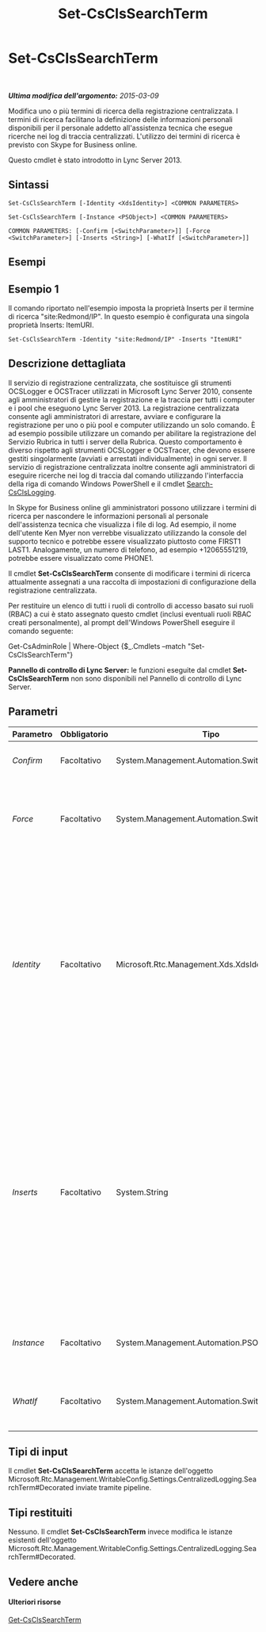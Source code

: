﻿---
title: Set-CsClsSearchTerm
TOCTitle: Set-CsClsSearchTerm
ms:assetid: 57ccaf25-31ab-4059-8dc4-144f29f3af68
ms:mtpsurl: https://technet.microsoft.com/it-it/library/JJ204911(v=OCS.15)
ms:contentKeyID: 49300596
ms.date: 08/24/2015
mtps_version: v=OCS.15
ms.translationtype: HT
---

# Set-CsClsSearchTerm

 

_**Ultima modifica dell'argomento:** 2015-03-09_

Modifica uno o più termini di ricerca della registrazione centralizzata. I termini di ricerca facilitano la definizione delle informazioni personali disponibili per il personale addetto all'assistenza tecnica che esegue ricerche nei log di traccia centralizzati. L'utilizzo dei termini di ricerca è previsto con Skype for Business online.

Questo cmdlet è stato introdotto in Lync Server 2013.

## Sintassi

    Set-CsClsSearchTerm [-Identity <XdsIdentity>] <COMMON PARAMETERS>

    Set-CsClsSearchTerm [-Instance <PSObject>] <COMMON PARAMETERS>

    COMMON PARAMETERS: [-Confirm [<SwitchParameter>]] [-Force <SwitchParameter>] [-Inserts <String>] [-WhatIf [<SwitchParameter>]]

## Esempi

## Esempio 1

Il comando riportato nell'esempio imposta la proprietà Inserts per il termine di ricerca "site:Redmond/IP". In questo esempio è configurata una singola proprietà Inserts: ItemURI.

    Set-CsClsSearchTerm -Identity "site:Redmond/IP" -Inserts "ItemURI"

## Descrizione dettagliata

Il servizio di registrazione centralizzata, che sostituisce gli strumenti OCSLogger e OCSTracer utilizzati in Microsoft Lync Server 2010, consente agli amministratori di gestire la registrazione e la traccia per tutti i computer e i pool che eseguono Lync Server 2013. La registrazione centralizzata consente agli amministratori di arrestare, avviare e configurare la registrazione per uno o più pool e computer utilizzando un solo comando. È ad esempio possibile utilizzare un comando per abilitare la registrazione del Servizio Rubrica in tutti i server della Rubrica. Questo comportamento è diverso rispetto agli strumenti OCSLogger e OCSTracer, che devono essere gestiti singolarmente (avviati e arrestati individualmente) in ogni server. Il servizio di registrazione centralizzata inoltre consente agli amministratori di eseguire ricerche nei log di traccia dal comando utilizzando l'interfaccia della riga di comando Windows PowerShell e il cmdlet [Search-CsClsLogging](search-csclslogging.md).

In Skype for Business online gli amministratori possono utilizzare i termini di ricerca per nascondere le informazioni personali al personale dell'assistenza tecnica che visualizza i file di log. Ad esempio, il nome dell'utente Ken Myer non verrebbe visualizzato utilizzando la console del supporto tecnico e potrebbe essere visualizzato piuttosto come FIRST1 LAST1. Analogamente, un numero di telefono, ad esempio +12065551219, potrebbe essere visualizzato come PHONE1.

Il cmdlet **Set-CsClsSearchTerm** consente di modificare i termini di ricerca attualmente assegnati a una raccolta di impostazioni di configurazione della registrazione centralizzata.

Per restituire un elenco di tutti i ruoli di controllo di accesso basato sui ruoli (RBAC) a cui è stato assegnato questo cmdlet (inclusi eventuali ruoli RBAC creati personalmente), al prompt dell'Windows PowerShell eseguire il comando seguente:

Get-CsAdminRole | Where-Object {$\_.Cmdlets –match "Set-CsClsSearchTerm"}

**Pannello di controllo di Lync Server:** le funzioni eseguite dal cmdlet **Set-CsClsSearchTerm** non sono disponibili nel Pannello di controllo di Lync Server.

## Parametri


<table>
<colgroup>
<col style="width: 25%" />
<col style="width: 25%" />
<col style="width: 25%" />
<col style="width: 25%" />
</colgroup>
<thead>
<tr class="header">
<th>Parametro</th>
<th>Obbligatorio</th>
<th>Tipo</th>
<th>Descrizione</th>
</tr>
</thead>
<tbody>
<tr class="odd">
<td><p><em>Confirm</em></p></td>
<td><p>Facoltativo</p></td>
<td><p>System.Management.Automation.SwitchParameter</p></td>
<td><p>Richiede la conferma prima di eseguire il comando.</p></td>
</tr>
<tr class="even">
<td><p><em>Force</em></p></td>
<td><p>Facoltativo</p></td>
<td><p>System.Management.Automation.SwitchParameter</p></td>
<td><p>Evita la visualizzazione di eventuali messaggi di errore non grave che potrebbero essere generati nel corso dell'esecuzione del comando.</p></td>
</tr>
<tr class="odd">
<td><p><em>Identity</em></p></td>
<td><p>Facoltativo</p></td>
<td><p>Microsoft.Rtc.Management.Xds.XdsIdentity</p></td>
<td><p>Identificatore univoco del termine di ricerca da modificare. Un termine di ricerca è costituito da due parti: l'ambito in cui il termine è configurato, ovvero la raccolta di impostazioni di configurazione della registrazione centralizzata in cui è possibile trovare il termine, e il nome del termine. Ad esempio:</p>
<p>-Identity &quot;site:Redmond/CallID&quot;</p>
<p>Non è possibile utilizzare caratteri jolly quando si specifica l'identità.</p></td>
</tr>
<tr class="even">
<td><p><em>Inserts</em></p></td>
<td><p>Facoltativo</p></td>
<td><p>System.String</p></td>
<td><p>Specifica il modo in cui le informazioni personali vengono mascherate durante la visualizzazione dei file di log. Ad esempio, l'Insert &quot;ItemURI&quot; indica che le informazioni relative all'URI dell'utente devono essere mascherate. Un URI utente come sip:kenmyer@litwareinc.com ad esempio verrà visualizzato come un URI generico che nasconde il nome utente, ma mantiene il nome di dominio:</p>
<p>Sip:USER1@litwareinc.com</p>
<p>Gli Insert mascherano elementi quali nomi utente e nomi computer, numeri di telefono e indirizzi IP.</p></td>
</tr>
<tr class="odd">
<td><p><em>Instance</em></p></td>
<td><p>Facoltativo</p></td>
<td><p>System.Management.Automation.PSObject</p></td>
<td><p>Consente di passare un riferimento a un oggetto anziché impostare singoli valori di parametro.</p></td>
</tr>
<tr class="even">
<td><p><em>WhatIf</em></p></td>
<td><p>Facoltativo</p></td>
<td><p>System.Management.Automation.SwitchParameter</p></td>
<td><p>Descrive ciò che accadrebbe se si eseguisse il comando, senza eseguirlo realmente.</p></td>
</tr>
</tbody>
</table>


## Tipi di input

Il cmdlet **Set-CsClsSearchTerm** accetta le istanze dell'oggetto Microsoft.Rtc.Management.WritableConfig.Settings.CentralizedLogging.SearchTerm\#Decorated inviate tramite pipeline.

## Tipi restituiti

Nessuno. Il cmdlet **Set-CsClsSearchTerm** invece modifica le istanze esistenti dell'oggetto Microsoft.Rtc.Management.WritableConfig.Settings.CentralizedLogging.SearchTerm\#Decorated.

## Vedere anche

#### Ulteriori risorse

[Get-CsClsSearchTerm](get-csclssearchterm.md)

